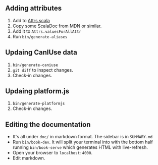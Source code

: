 ## Adding attributes

1. Add to [Attrs.scala](https://github.com/japgolly/scalacss/blob/master/core/src/main/scala/japgolly/scalacss/Attrs.scala)
1. Copy some ScalaDoc from MDN or similar.
1. Add it to `Attrs.valuesForAllAttr`
1. Run `bin/generate-aliases`

## Updaing CanIUse data

1. `bin/generate-caniuse`
1. `git diff` to inspect changes.
1. Check-in changes.

## Updaing platform.js

1. `bin/generate-platformjs`
1. Check-in changes.

## Editing the documentation

* It's all under `doc/` in markdown format.
  The sidebar is in `SUMMARY.md`
* Run `bin/book-dev`. It will split your terminal into with the bottom half
  running `bin/book-serve` which generates HTML with live-refresh.
* Open your browser to `localhost:4000`.
* Edit markdown.
